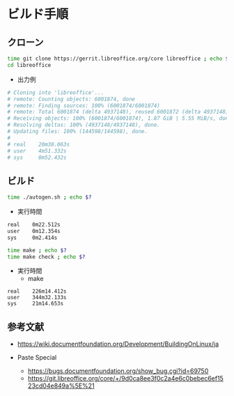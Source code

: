 # ビルド手順

##  クローン

```bash
time git clone https://gerrit.libreoffice.org/core libreoffice ; echo $?
cd libreoffice
```

- 出力例

```bash
# Cloning into 'libreoffice'...
# remote: Counting objects: 6001874, done
# remote: Finding sources: 100% (6001874/6001874)
# remote: Total 6001874 (delta 4937148), reused 6001872 (delta 4937148)
# Receiving objects: 100% (6001874/6001874), 1.87 GiB | 5.55 MiB/s, done.
# Resolving deltas: 100% (4937148/4937148), done.
# Updating files: 100% (144598/144598), done.
#
# real    20m38.063s
# user    4m51.332s
# sys     0m52.432s
```

##  ビルド

```bash
time ./autogen.sh ; echo $?
```

- 実行時間

```bash
real    0m22.512s
user    0m12.354s
sys     0m2.414s
```

```bash
time make ; echo $?
time make check ; echo $?
```
- 実行時間
    - make

```
real    226m14.412s
user    344m32.133s
sys     21m14.653s
```

##  参考文献

- https://wiki.documentfoundation.org/Development/BuildingOnLinux/ja

- Paste Special
    - https://bugs.documentfoundation.org/show_bug.cgi?id=69750
    - https://git.libreoffice.org/core/+/9d0ca8ee3f0c2a4e6c0bebec6ef1523cd04e849a%5E%21
